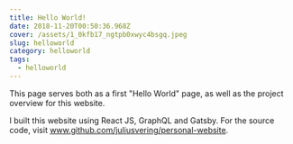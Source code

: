 ```yaml
---
title: Hello World!
date: 2018-11-20T00:50:36.968Z
cover: /assets/1_0kfb17_ngtpb0xwyc4bsgq.jpeg
slug: helloworld
category: helloworld
tags:
  - helloworld
---
```

This page serves both as a first "Hello World" page, as well as the project overview for this website.

I built this website using React JS, GraphQL and Gatsby. For the source code, visit www.github.com/juliusvering/personal-website.
